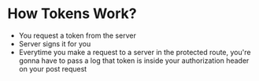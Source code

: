 # How Tokens Work?
* You request a token from the server
* Server signs it for you
* Everytime you make a request to a server in the protected route, you're gonna have to pass a log that token is inside your authorization header on your post request

